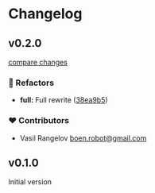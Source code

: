 # Changelog


## v0.2.0

[compare changes](https://github.com/boenrobot/nuxt-mikro-orm-module/compare/v0.1.0...v0.2.0)

### 💅 Refactors

- **full:** Full rewrite ([38ea9b5](https://github.com/boenrobot/nuxt-mikro-orm-module/commit/38ea9b5))

### ❤️ Contributors

- Vasil Rangelov <boen.robot@gmail.com>

## v0.1.0
Initial version

